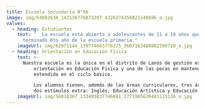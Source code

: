 ```yaml
---
title: Escuela Secundaria N°56
image: img/64882638_142136776873397_4326374356021149696_o.jpg
values:
  - heading: Estudiantes
    text: "  La escuela está abierta a adolescentes de 11 a 18 años que hayan
      terminado 6to año de la escuela primaria."
    imageUrl: img/62071144_139774663776275_3607163480802590720_o.jpg
  - heading: Orientación en Educación Física
    text: >-
      Nuestra escuela es la única en el distrito de Lanús de gestión estatal con
          orientación en Educación Fisica y una de las pocas en mantener la jornada
          extendida en el ciclo básico.

          Los alumnos tienen, además de las áreas curriculares, tres áreas con uno o
          dos estímulos extra: Inglés, Educación Artística y Educación Física.
    imageUrl: img/58818367_133403837746691_2771965626481115136_o.jpg
---
```

